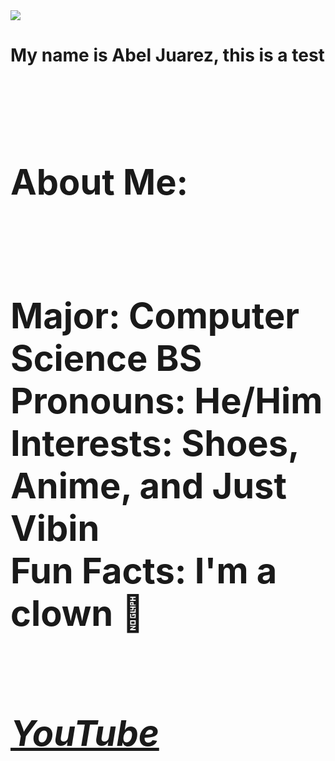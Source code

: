 <img src="New Profile Pic.jpg">

<h1>My name is Abel Juarez, this is a test<h1>
<span style="white-space: pre-line">
<h1>About Me:<h1>
<p1>Major: Computer Science BS<p1>
<p1>Pronouns: He/Him<p1>
<p1>Interests: Shoes, Anime, and Just Vibin<p1>
<p1>Fun Facts: I'm a clown 	&#129313;<p1>

_[YouTube](https://www.youtube.com/watch?v=kxWGV5RKNkM)_
<span style="white-space: pre-line">
  
  
